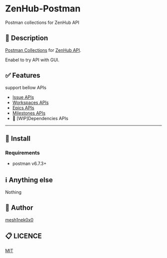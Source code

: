 # ZenHub-Postman

Postman collections for ZenHub API

## :pushpin: Description

[Postman Collections](https://learning.getpostman.com/docs/postman/collections/intro_to_collections/) for [ZenHub API](https://github.com/ZenHubIO/API).

Enabel to try API with GUI.

## :white_check_mark: Features

support bellow APIs

- [Issue APIs](https://github.com/ZenHubIO/API#issues)
- [Workspaces APIs](https://github.com/ZenHubIO/API#workspaces)
- [Epics APIs](https://github.com/ZenHubIO/API#epics)
- [Milestones APIs](https://github.com/ZenHubIO/API#milestones)
- :construction: [WIP]Dependencies APIs

---

## :floppy_disk: Install

### Requirements

- postman v6.7.3+

## :information_source: Anything else

Nothing

## :pencil: Author

[mesh1nek0x0](https://github.com/mesh1neko)

## :clipboard: LICENCE

[MIT](https://github.com/mesh1nek0x0/zenhub-postman/blob/master/LICENSE)
